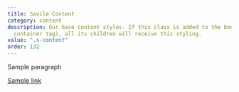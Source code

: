 ```yaml
---
title: Savile Content
category: content
description: Our base content styles. If this class is added to the body tag (or any
  container tag), all its children will receive this styling.
value: ".s-content"
order: 132
---
```

<section class="s-content">
 <p>Sample paragraph</p>
 <a href="">Sample link</a>
</section>